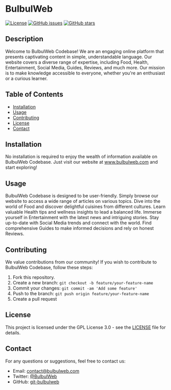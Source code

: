 # BulbulWeb

[![License](https://img.shields.io/badge/License-MIT-blue.svg)](LICENSE)
[![GitHub issues](https://img.shields.io/github/issues/git-bulbulweb/codebase)](https://github.com/git-bulbulweb/codebase/issues)
[![GitHub stars](https://img.shields.io/github/stars/git-bulbulweb/codebase)](https://github.com/git-bulbulweb/codebase/stargazers)

## Description

Welcome to BulbulWeb Codebase! We are an engaging online platform that presents captivating content in simple, understandable language. Our website covers a diverse range of expertise, including Food, Health, Entertainment, Social Media, Guides, Reviews, and much more. Our mission is to make knowledge accessible to everyone, whether you're an enthusiast or a curious learner.

## Table of Contents

- [Installation](#installation)
- [Usage](#usage)
- [Contributing](#contributing)
- [License](#license)
- [Contact](#contact)

## Installation

No installation is required to enjoy the wealth of information available on BulbulWeb Codebase. Just visit our website at www.bulbulweb.com and start exploring!

## Usage

BulbulWeb Codebase is designed to be user-friendly. Simply browse our website to access a wide range of articles on various topics. Dive into the world of Food and discover delightful cuisines from different cultures. Learn valuable Health tips and wellness insights to lead a balanced life. Immerse yourself in Entertainment with the latest news and intriguing stories. Stay up-to-date with Social Media trends and connect with the world. Find comprehensive Guides to make informed decisions and rely on honest Reviews.

## Contributing

We value contributions from our community! If you wish to contribute to BulbulWeb Codebase, follow these steps:

1. Fork this repository.
2. Create a new branch: `git checkout -b feature/your-feature-name`
3. Commit your changes: `git commit -am 'Add some feature'`
4. Push to the branch: `git push origin feature/your-feature-name`
5. Create a pull request

## License

This project is licensed under the GPL License 3.0 - see the [LICENSE](LICENSE) file for details.

## Contact

For any questions or suggestions, feel free to contact us:

- Email: contact@bulbulweb.com
- Twitter: [@BulbulWeb](https://twitter.com/BulbulWeb)
- GitHub: [git-bulbulweb](https://github.com/git-bulbulweb)
